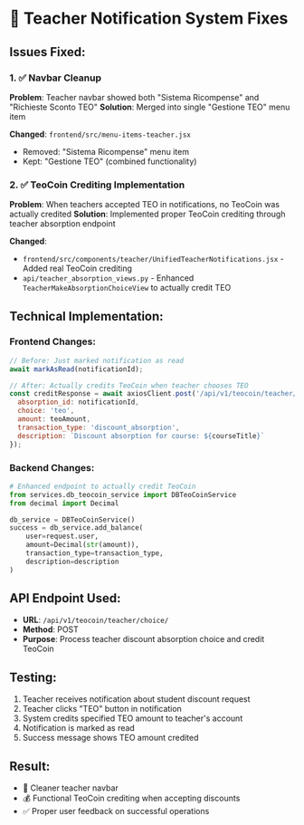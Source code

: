 # 🔔 Teacher Notification System Fixes

## Issues Fixed:

### 1. ✅ **Navbar Cleanup** 
**Problem**: Teacher navbar showed both "Sistema Ricompense" and "Richieste Sconto TEO"
**Solution**: Merged into single "Gestione TEO" menu item

**Changed**: `frontend/src/menu-items-teacher.jsx`
- Removed: "Sistema Ricompense" menu item
- Kept: "Gestione TEO" (combined functionality)

### 2. ✅ **TeoCoin Crediting Implementation**
**Problem**: When teachers accepted TEO in notifications, no TeoCoin was actually credited
**Solution**: Implemented proper TeoCoin crediting through teacher absorption endpoint

**Changed**: 
- `frontend/src/components/teacher/UnifiedTeacherNotifications.jsx` - Added real TeoCoin crediting
- `api/teacher_absorption_views.py` - Enhanced `TeacherMakeAbsorptionChoiceView` to actually credit TEO

## Technical Implementation:

### Frontend Changes:
```jsx
// Before: Just marked notification as read
await markAsRead(notificationId);

// After: Actually credits TeoCoin when teacher chooses TEO
const creditResponse = await axiosClient.post('/api/v1/teocoin/teacher/choice/', {
  absorption_id: notificationId,
  choice: 'teo',
  amount: teoAmount,
  transaction_type: 'discount_absorption',
  description: `Discount absorption for course: ${courseTitle}`
});
```

### Backend Changes:
```python
# Enhanced endpoint to actually credit TeoCoin
from services.db_teocoin_service import DBTeoCoinService
from decimal import Decimal

db_service = DBTeoCoinService()
success = db_service.add_balance(
    user=request.user,
    amount=Decimal(str(amount)),
    transaction_type=transaction_type,
    description=description
)
```

## API Endpoint Used:
- **URL**: `/api/v1/teocoin/teacher/choice/`
- **Method**: POST
- **Purpose**: Process teacher discount absorption choice and credit TeoCoin

## Testing:
1. Teacher receives notification about student discount request
2. Teacher clicks "TEO" button in notification
3. System credits specified TEO amount to teacher's account
4. Notification is marked as read
5. Success message shows TEO amount credited

## Result:
- 🔔 Cleaner teacher navbar
- 💰 Functional TeoCoin crediting when accepting discounts
- ✅ Proper user feedback on successful operations
